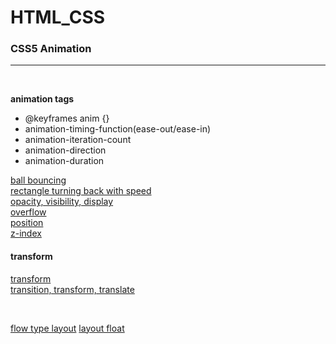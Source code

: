 # HTML_CSS

### CSS5 Animation
<hr>
<br>

**animation tags**
- @keyframes anim {}
- animation-timing-function(ease-out/ease-in)
- animation-iteration-count
- animation-direction
- animation-duration

[ball bouncing](https://yebinleee.github.io/HTML5-CSS3/animation-bounce.html)
<br>
[rectangle turning back with speed](https://yebinleee.github.io/HTML5-CSS3/animation-direction.html)
<br>
[opacity, visibility, display](https://yebinleee.github.io/HTML5-CSS3/opacity속성.html)
<br>
[overflow](https://yebinleee.github.io/HTML5-CSS3/overflow%EC%86%8D%EC%84%B1.html)
<br>
[position](https://yebinleee.github.io/HTML5-CSS3/position1.html)
<br>
[z-index](https://yebinleee.github.io/HTML5-CSS3/z-index.html)
<br>

#### transform
[transform](https://yebinleee.github.io/HTML5-CSS3/transform%EC%86%8D%EC%84%B1.html)
<br>
[transition, transform, translate](https://yebinleee.github.io/HTML5-CSS3/transition,%20transform,%20translate%20%EC%86%8D%EC%84%B1.html)

<br>

[flow type layout](https://yebinleee.github.io/HTML5-CSS3/%EC%9C%A0%EB%8F%99%ED%98%95%20%EB%A0%88%EC%9D%B4%EC%95%84%EC%9B%83.html)
[layout float](https://yebinleee.github.io/HTML5-CSS3/%EB%A0%88%EC%9D%B4%EC%95%84%EC%9B%83%20float.html)
